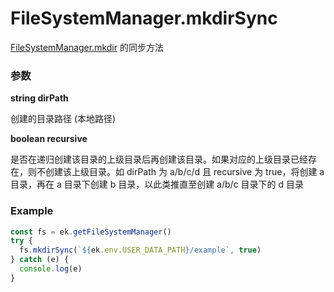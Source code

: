 # FileSystemManager.mkdirSync

[FileSystemManager.mkdir](./mkdir.md) 的同步方法

### 参数

**string dirPath**

创建的目录路径 (本地路径)

**boolean recursive**

是否在递归创建该目录的上级目录后再创建该目录。如果对应的上级目录已经存在，则不创建该上级目录。如 dirPath 为 a/b/c/d 且 recursive 为 true，将创建 a 目录，再在 a 目录下创建 b 目录，以此类推直至创建 a/b/c 目录下的 d 目录

### Example

```ts
const fs = ek.getFileSystemManager()
try {
  fs.mkdirSync(`${ek.env.USER_DATA_PATH}/example`, true)
} catch (e) {
  console.log(e)
}
```
